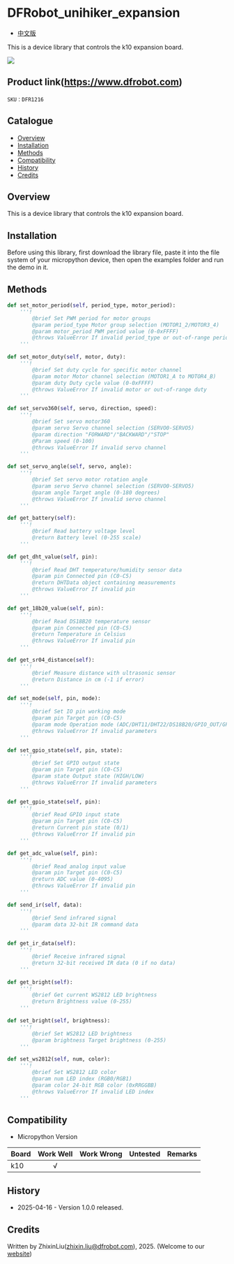 # DFRobot_unihiker_expansion
- [中文版](./README_CN.md)

This is a device library that controls the k10 expansion board.

![](./resources/images/xxx.png)

## Product link(https://www.dfrobot.com)

    SKU：DFR1216

## Catalogue

* [Overview](#Overview)
* [Installation](#Installation)
* [Methods](#Methods)
* [Compatibility](#Compatibility)
* [History](#History)
* [Credits](#Credits)

## Overview
  This is a device library that controls the k10 expansion board.

## Installation

Before using this library, first download the library file, paste it into the file system of your micropython device, then open the examples folder and run the demo in it.

## Methods

```python
def set_motor_period(self, period_type, motor_period):
    '''!
        @brief Set PWM period for motor groups
        @param period_type Motor group selection (MOTOR1_2/MOTOR3_4)
        @param motor_period PWM period value (0-0xFFFF)
        @throws ValueError If invalid period_type or out-of-range period
    '''

def set_motor_duty(self, motor, duty):
    '''!
        @brief Set duty cycle for specific motor channel
        @param motor Motor channel selection (MOTOR1_A to MOTOR4_B)
        @param duty Duty cycle value (0-0xFFFF)
        @throws ValueError If invalid motor or out-of-range duty
    '''

def set_servo360(self, servo, direction, speed):
    '''!
        @brief Set servo motor360
        @param servo Servo channel selection (SERVO0-SERVO5)
        @param direction "FORWARD"/"BACKWARD"/"STOP"
        @Param speed (0-100)
        @throws ValueError If invalid servo channel
    '''

def set_servo_angle(self, servo, angle):
    '''!
        @brief Set servo motor rotation angle
        @param servo Servo channel selection (SERVO0-SERVO5)
        @param angle Target angle (0-180 degrees)
        @throws ValueError If invalid servo channel
    '''

def get_battery(self):
    '''!
        @brief Read battery voltage level
        @return Battery level (0-255 scale)
    '''

def get_dht_value(self, pin):
    '''!
        @brief Read DHT temperature/humidity sensor data
        @param pin Connected pin (C0-C5)
        @return DHTData object containing measurements
        @throws ValueError If invalid pin
    '''

def get_18b20_value(self, pin):
    '''!
        @brief Read DS18B20 temperature sensor
        @param pin Connected pin (C0-C5)
        @return Temperature in Celsius
        @throws ValueError If invalid pin
    '''

def get_sr04_distance(self):
    '''!
        @brief Measure distance with ultrasonic sensor
        @return Distance in cm (-1 if error)
    '''

def set_mode(self, pin, mode):
    '''!
        @brief Set IO pin working mode
        @param pin Target pin (C0-C5)
        @param mode Operation mode (ADC/DHT11/DHT22/DS18B20/GPIO_OUT/GPIO_IN)
        @throws ValueError If invalid parameters
    '''

def set_gpio_state(self, pin, state):
    '''!
        @brief Set GPIO output state
        @param pin Target pin (C0-C5)
        @param state Output state (HIGH/LOW)
        @throws ValueError If invalid parameters
    '''

def get_gpio_state(self, pin):
    '''!
        @brief Read GPIO input state
        @param pin Target pin (C0-C5)
        @return Current pin state (0/1)
        @throws ValueError If invalid pin
    '''

def get_adc_value(self, pin):
    '''!
        @brief Read analog input value
        @param pin Target pin (C0-C5)
        @return ADC value (0-4095)
        @throws ValueError If invalid pin
    '''

def send_ir(self, data):
    '''!
        @brief Send infrared signal
        @param data 32-bit IR command data
    '''

def get_ir_data(self):
    '''!
        @brief Receive infrared signal
        @return 32-bit received IR data (0 if no data)
    '''

def get_bright(self):
    '''!
        @brief Get current WS2812 LED brightness
        @return Brightness value (0-255)
    '''

def set_bright(self, brightness):
    '''!
        @brief Set WS2812 LED brightness
        @param brightness Target brightness (0-255)
    '''

def set_ws2812(self, num, color):
    '''!
        @brief Set WS2812 LED color
        @param num LED index (RGB0/RGB1)
        @param color 24-bit RGB color (0xRRGGBB)
        @throws ValueError If invalid LED index
    '''
```

## Compatibility

* Micropython Version

| Board        | Work Well | Work Wrong | Untested | Remarks |
| ------------ | :-------: | :--------: | :------: | ------- |
| k10          |    √      |            |          |         |

## History

- 2025-04-16 - Version 1.0.0 released.

## Credits

Written by ZhixinLiu(zhixin.liu@dfrobot.com), 2025. (Welcome to our [website](https://www.dfrobot.com/))